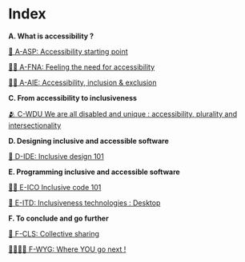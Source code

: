 # Index

**A. What is accessibility ?**

[🚀 A-ASP: Accessibility starting point](A-ASP.md)

[🫳🏿 A-FNA: Feeling the need for accessibility](A-FNA.md)

[👩‍🦽 A-AIE: Accessibility, inclusion & exclusion](A-AIE.md)


**C. From accessibility to inclusiveness**

[🫂 C-WDU We are all disabled and unique : accessibility, plurality and intersectionality](C-WDU.md)


**D. Designing inclusive and accessible software**

[🎨 D-IDE: Inclusive design 101](D-IDE.md)


**E. Programming inclusive and accessible software**

[👩‍💻 E-ICO Inclusive code 101](E-ICO.md)

[🔧 E-ITD: Inclusiveness technologies : Desktop](E-ITD.md)


**F. To conclude and go further**

[💬 F-CLS: Collective sharing](F-CLS.md)

[🏃🏽‍♀️‍➡️ F-WYG: Where YOU go next !](F-WYG.md)